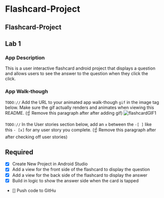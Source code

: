 # Flashcard-Project

## Flashcard-Project

## Lab 1

### App Description
This is a user interactive flashcard android project that displays a question and allows users to see the answer to the question when they click the click.

### App Walk-though
`TODO://` Add the URL to your animated app walk-though `gif` in the image tag below. Make sure the gif actually renders and animates when viewing this README. (☝️ Remove this paragraph after after adding gif)
![flashcardGIF1](https://user-images.githubusercontent.com/82411397/156651014-6c01c93a-7a70-4ace-a10b-dded9800d176.gif)

`TODO://` In the User stories section below, add an `x` between the `-[ ]` like this `- [x]` for any user story you complete. (☝️ Remove this paragraph after after checking off user stories)

## Required
- [x] Create New Project in Android Studio
- [x] Add a view for the front side of the flashcard to display the question
- [x] Add a view for the back side of the flashcard to display the answer
- [x] Build in logic to show the answer side when the card is tapped
- [] Push code to GitHu
